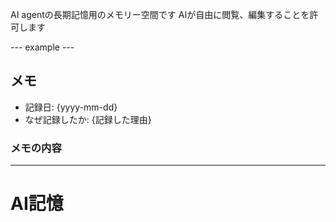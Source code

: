 AI agentの長期記憶用のメモリー空間です
AIが自由に閲覧、編集することを許可します

--- example ---
## メモ

- 記録日: {yyyy-mm-dd}
- なぜ記録したか: {記録した理由}

### メモの内容
---

# AI記憶
